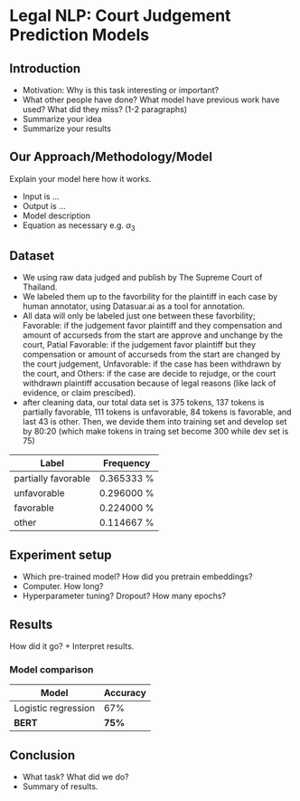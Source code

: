 # Legal NLP: Court Judgement Prediction Models

## Introduction
- Motivation: Why is this task interesting or important? 
- What other people have done? What model have previous work have used? What did they miss?  (1-2 paragraphs)
- Summarize your idea
- Summarize your results

## Our Approach/Methodology/Model 
Explain your model here how it works. 

- Input is ... 
- Output is ...
- Model description 
- Equation as necessary e.g. $\alpha_3$ 

## Dataset
- We using raw data judged and publish by The Supreme Court of Thailand.
- We labeled them up to the favorbility for the plaintiff in each case by human annotator, using Datasuar.ai as a tool for annotation.
- All data will only be labeled just one between these favorbility; Favorable: if the judgement favor plaintiff and they compensation and amount of accurseds from the start are approve and unchange by the court, Patial Favorable: if the judgement favor plaintiff but they compensation or amount of accurseds from the start are changed by the court judgement, Unfavorable: if the case has been withdrawn by the court, and Others: if the case are decide to rejudge, or the court withdrawn plaintiff accusation because of legal reasons (like lack of evidence, or claim prescibed).
- after cleaning data, our total data set is 375 tokens, 137 tokens is partially favorable, 111 tokens is unfavorable, 84 tokens is favorable, and last 43 is other. Then, we devide them into training set and develop set by 80:20 (which make tokens in traing set become 300 while dev set is 75)

| Label | Frequency |
|--------|----------|
| partially favorable | 0.365333 % |
| unfavorable | 0.296000 % |
| favorable | 0.224000 % |
| other | 0.114667 % |

## Experiment setup
- Which pre-trained model? How did you pretrain embeddings? 
- Computer. How long? 
- Hyperparameter tuning? Dropout? How many epochs? 

## Results 
How did it go?  + Interpret results. 

### Model comparison
| Model | Accuracy |
|-------|----------|
|Logistic regression | 67%| 
|**BERT** | **75%** | 


## Conclusion
- What task? What did we do? 
- Summary of results.

